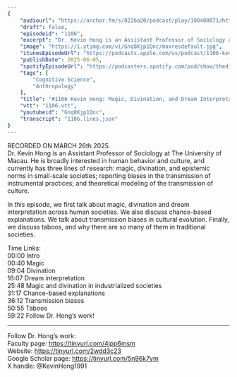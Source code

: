 ```yaml
---
{
	"audiourl": "https://anchor.fm/s/822ba20/podcast/play/100408071/https%3A%2F%2Fd3ctxlq1ktw2nl.cloudfront.net%2Fstaging%2F2025-2-26%2F43053284-852a-c1e6-f041-664dc599c972.m4a",
	"draft": false,
	"episodeid": "1106",
	"excerpt": "Dr. Kevin Hong is an Assistant Professor of Sociology at The University of Macau. He is broadly interested in human behavior and culture, and currently has three lines of research: magic, divination, and epistemic norms in small-scale societies; reporting biases in the transmission of instrumental practices; and theoretical modeling of the transmission of culture. ",
	"image": "https://i.ytimg.com/vi/Gnq8Kjp1Qnc/maxresdefault.jpg",
	"itunesEpisodeUrl": "https://podcasts.apple.com/us/podcast/1106-kevin-hong-magic-divination-and-dream/id1451347236?i=1000711719664&uo=4",
	"publishDate": 2025-06-05,
	"spotifyEpisodeUrl": "https://podcasters.spotify.com/pod/show/thedissenter/episodes/1106-Kevin-Hong-Magic--Divination--and-Dream-Interpretation-Across-Societies-e30mna7",
	"tags": [
		"Cognitive Science",
		"Anthropology"
	],
	"title": "#1106 Kevin Hong: Magic, Divination, and Dream Interpretation Across Societies",
	"vtt": "1106.vtt",
	"youtubeid": "Gnq8Kjp1Qnc",
	"transcript": "1106.lines.json"
}
---
```

RECORDED ON MARCH 26th 2025.  
Dr. Kevin Hong is an Assistant Professor of Sociology at The University of Macau. He is broadly interested in human behavior and culture, and currently has three lines of research: magic, divination, and epistemic norms in small-scale societies; reporting biases in the transmission of instrumental practices; and theoretical modeling of the transmission of culture. 

In this episode, we first talk about magic, divination and dream interpretation across human societies. We also discuss chance-based explanations. We talk about transmission biases in cultural evolution. Finally, we discuss taboos, and why there are so many of them in traditional societies.

Time Links:  
<time>00:00</time> Intro  
<time>00:40</time> Magic  
<time>09:04</time> Divination  
<time>16:07</time> Dream interpretation  
<time>25:48</time> Magic and divination in industrialized societies  
<time>31:17</time> Chance-based explanations  
<time>36:12</time> Transmission biases  
<time>50:55</time> Taboos  
<time>59:22</time> Follow Dr. Hong’s work!

---

Follow Dr. Hong’s work:  
Faculty page: https://tinyurl.com/4jpp6msm  
Website: https://tinyurl.com/2wdd3c23  
Google Scholar page: https://tinyurl.com/5n96k7ym  
X handle: @KevinHong1991
